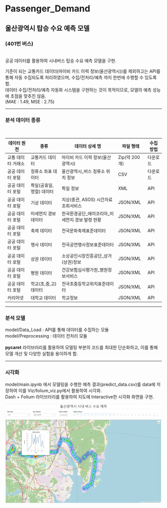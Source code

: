 # Passenger_Demand

## 울산광역시 탑승 수요 예측 모델
### (401번 버스)
<br/>
공공 데이터를 활용하여 시내버스 탑승 수요 예측 모델을 구현.  

기준이 되는 교통카드 데이터(마이비 카드 이력 정보(울산광역시))를 제외하고는 API를 통해 자동 수집되도록 처리하였으며, 수집/전처리/예측 까지 한번에 수행할 수 있도록 함.  
데이터 수집/전처리/예측 자동화 시스템을 구현하는 것이 목적이므로, 모델의 예측 성능에 초점을 맞추진 않음.  
(MAE : 1.49, MSE : 2.75)

---
### 분석 데이터 종류
<br/>

|데이터 원천|종류|데이터 상세 명|파일 형태|수집 방법|
|----------|--|-----|----|----|
|교통 데이터 거래소|교통카드 데이터|마이비 카드 이력 정보(울산광역시)|Zip(약 200개)|다운로드|
|공공 데이터 포털|정류소 좌표 데이터|울산광역시_버스 정류소 위치 정보|CSV|다운로드|
|공공 데이터 포털|특일(공휴일, 명절) 데이터|특일 정보|XML|API|
|공공 데이터 포털|기상 데이터|지상(종관, ASOS) 시간자료 조회서비스|JSON/XML|API|
|공공 데이터 포털|미세먼지 경보 데이터|한국환경공단_에어코리아_미세먼지 경보 발령 현황|JSON/XML|API|
|공공 데이터 포털|축제 데이터|전국문화축제표준데이터|JSON/XML|API|
|공공 데이터 포털|행사 데이터|전국공연행사정보표준데이터|JSON/XML|API|
|공공 데이터 포털|상권 데이터|소상공인시장진흥공단_상가(상권)정보|JSON/XML|API|
|공공 데이터 포털|병원 데이터|건강보험심사평가원_병원정보서비스|JSON/XML|API|
|공공 데이터 포털|학교(초,중,고) 데이터|전국초중등학교위치표준데이터|JSON/XML|API|
|커리어넷|대학교 데이터|학교정보|JSON/XML|API|

---
### 분석 모델
model/Data_Load : API를 통해 데이터를 수집하는 모듈  
model/Preprocessing : 데이터 전처리 모듈  
<br/>
**pycaret** 라이브러리를 활용하여 모델링 부분의 코드를 최대한 단순화하고, 이를 통해 모델 개선 및 다양한 실험을 용이하게 함.

---
### 시각화
model/main.ipynb 에서 모델링을 수행한 예측 결과(predict_data.csv)를 data에 저장하여 이를 Viz/folium_viz.py에서 활용하여 시각화.  
Dash + Folium 라이브러리를 활용하여 지도에 Interactive한 시각화 화면을 구현.

![시각화 예시](./img/Viz_Example.png)